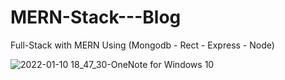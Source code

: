 # MERN-Stack---Blog
Full-Stack with MERN 
Using (Mongodb - Rect - Express - Node)


![2022-01-10 18_47_30-OneNote for Windows 10](https://user-images.githubusercontent.com/60603063/148787778-6ddf4de2-fee2-406b-9f70-9439e4117564.png)
